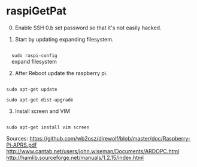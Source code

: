# raspiGetPat
0. Enable SSH
0.b set password so that it's not easily hacked.

1. Start by updating expanding filesystem.
<code>
  sudo raspi-config
  </code>
expand filesystem

2. After Reboot update the raspberry pi.
<code>
sudo apt-get update
  </code>
  <code>
sudo apt-get dist-upgrade
</code>

3. Install screen and VIM
<code>
sudo apt-get install vim screen
</code>

Sources:
https://github.com/wb2osz/direwolf/blob/master/doc/Raspberry-Pi-APRS.pdf
http://www.cantab.net/users/john.wiseman/Documents/ARDOPC.html
http://hamlib.sourceforge.net/manuals/1.2.15/index.html
